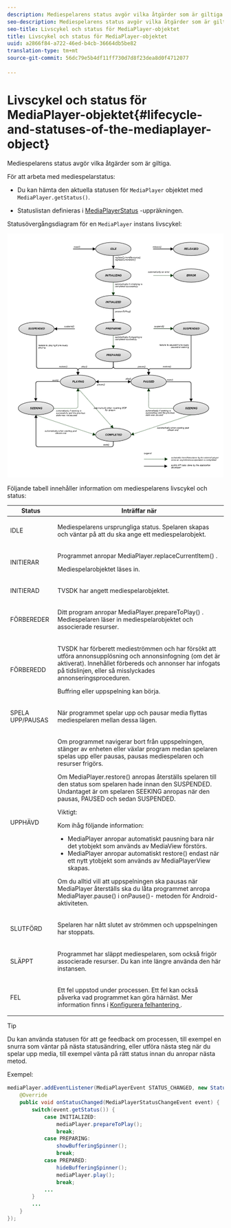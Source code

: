 ```yaml
---
description: Mediespelarens status avgör vilka åtgärder som är giltiga.
seo-description: Mediespelarens status avgör vilka åtgärder som är giltiga.
seo-title: Livscykel och status för MediaPlayer-objektet
title: Livscykel och status för MediaPlayer-objektet
uuid: a2866f84-a722-46ed-b4cb-36664db5be82
translation-type: tm+mt
source-git-commit: 56dc79e5b4df11ff730d7d8f23dea8d0f4712077

---
```



# Livscykel och status för MediaPlayer-objektet{#lifecycle-and-statuses-of-the-mediaplayer-object}

Mediespelarens status avgör vilka åtgärder som är giltiga.

För att arbeta med mediespelarstatus:

* Du kan hämta den aktuella statusen för `MediaPlayer` objektet med `MediaPlayer.getStatus()`.

* Statuslistan definieras i [MediaPlayerStatus](https://help.adobe.com/en_US/primetime/api/psdk/javadoc_2.5/com/adobe/mediacore/MediaPlayerStatus.html) -uppräkningen.

Statusövergångsdiagram för en `MediaPlayer` instans livscykel:

<!--<a id="fig_A6425F24C7734DC681D992859D2A6743"></a>-->

![](assets/media_player_statuses.png)

Följande tabell innehåller information om mediespelarens livscykel och status:

<table id="table_82757A0043EB4AACA474E6B30326A6B7"> 
 <thead> 
  <tr> 
   <th colname="col1" class="entry"> Status </th> 
   <th colname="col2" class="entry"> Inträffar när </th> 
  </tr> 
 </thead>
 <tbody> 
  <tr> 
   <td colname="col1"> IDLE </td> 
   <td colname="col2"> <p>Mediespelarens ursprungliga status. Spelaren skapas och väntar på att du ska ange ett mediespelarobjekt. </p> </td> 
  </tr> 
  <tr> 
   <td colname="col1"> INITIERAR </td> 
   <td colname="col2"> <p>Programmet anropar <span class="codeph"> MediaPlayer.replaceCurrentItem() </span>. </p> <p>Mediespelarobjektet läses in. </p> </td> 
  </tr> 
  <tr> 
   <td colname="col1"> INITIERAD </td> 
   <td colname="col2"> <p>TVSDK har angett mediespelarobjektet. </p> </td> 
  </tr> 
  <tr> 
   <td colname="col1"> FÖRBEREDER </td> 
   <td colname="col2"> <p>Ditt program anropar <span class="codeph"> MediaPlayer.prepareToPlay() </span>. Mediespelaren läser in mediespelarobjektet och associerade resurser. </p> </td> 
  </tr> 
  <tr> 
   <td colname="col1"> FÖRBEREDD </td> 
   <td colname="col2"> <p>TVSDK har förberett medieströmmen och har försökt att utföra annonsupplösning och annonsinfogning (om det är aktiverat). Innehållet förbereds och annonser har infogats på tidslinjen, eller så misslyckades annonseringsproceduren. </p> <p>Buffring eller uppspelning kan börja. </p> </td> 
  </tr> 
  <tr> 
   <td colname="col1"> SPELA UPP/PAUSAS </td> 
   <td colname="col2"> <p>När programmet spelar upp och pausar media flyttas mediespelaren mellan dessa lägen. </p> </td> 
  </tr> 
  <tr> 
   <td colname="col1"> UPPHÄVD </td> 
   <td colname="col2"> <p>Om programmet navigerar bort från uppspelningen, stänger av enheten eller växlar program medan spelaren spelas upp eller pausas, pausas mediespelaren och resurser frigörs. </p> <p>Om <span class="codeph"> MediaPlayer.restore() anropas </span> återställs spelaren till den status som spelaren hade innan den SUSPENDED. Undantaget är om spelaren SEEKING anropas när den pausas, PAUSED och sedan SUSPENDED. </p> <p>Viktigt:  <p>Kom ihåg följande information: 
      <ul id="ul_1B21668994D1474AAA0BE839E0D69B00"> 
       <li id="li_08459A3AB03C45588D73FA162C27A56C">MediaPlayer anropar <span class="codeph"> automatiskt </span> pausning <span class="codeph"> bara när det ytobjekt som används av </span> MediaView <span class="codeph"> </span> förstörs. </li> 
       <li id="li_B9926AA2E7B9441490F37D24AE2678A1">MediaPlayer anropar <span class="codeph"> automatiskt </span> restore() <span class="codeph"> endast när ett nytt ytobjekt som används av </span> MediaPlayerView <span class="codeph"> </span> skapas. </li> 
      </ul> </p> </p> <p>Om du alltid vill att uppspelningen ska pausas när MediaPlayer återställs ska du låta programmet anropa <span class="codeph"> MediaPlayer.pause() </span> i <span class="codeph"> onPause()- </span> metoden för Android-aktiviteten. </p> </td> 
  </tr> 
  <tr> 
   <td colname="col1"> SLUTFÖRD </td> 
   <td colname="col2"> <p>Spelaren har nått slutet av strömmen och uppspelningen har stoppats. </p> </td> 
  </tr> 
  <tr> 
   <td colname="col1"> SLÄPPT </td> 
   <td colname="col2"> <p>Programmet har släppt mediespelaren, som också frigör associerade resurser. Du kan inte längre använda den här instansen. </p> </td> 
  </tr> 
  <tr> 
   <td colname="col1"> FEL </td> 
   <td colname="col2"> <p>Ett fel uppstod under processen. Ett fel kan också påverka vad programmet kan göra härnäst. Mer information finns i <a href="../../../tvsdk-3x-android-prog/android-3x-content-playback-options-android2/android-3x-error-handling-set-up.md" format="dita" scope="local"> Konfigurera felhantering </a>. </p> </td> 
  </tr> 
 </tbody> 
</table>

>[!TIP]
>
>Du kan använda statusen för att ge feedback om processen, till exempel en snurra som väntar på nästa statusändring, eller utföra nästa steg när du spelar upp media, till exempel vänta på rätt status innan du anropar nästa metod.

Exempel:

```java
mediaPlayer.addEventListener(MediaPlayerEvent STATUS_CHANGED, new StatusChangeEventListener() { 
    @Override  
    public void onStatusChanged(MediaPlayerStatusChangeEvent event) { 
        switch(event.getStatus()) { 
            case INITIALIZED: 
                mediaPlayer.prepareToPlay(); 
                break; 
            case PREPARING: 
                showBufferingSpinner(); 
                break; 
            case PREPARED: 
                hideBufferingSpinner(); 
                mediaPlayer.play(); 
                break; 
            ...                
        } 
        ... 
    } 
}); 
```
